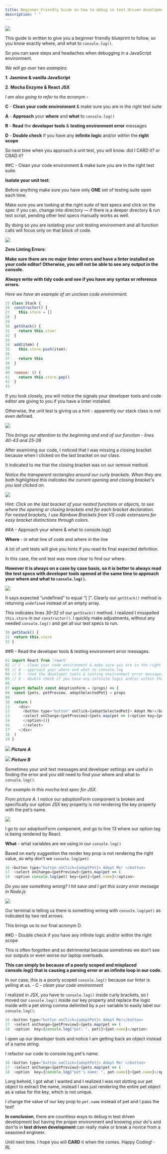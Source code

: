 ```yaml
---
title: Beginner Friendly Guide on how to debug in test driven development
description: " "
---
```


![](2019-09-12-16-03-49.png)

This guide is written to give you a beginner friendly blueprint to follow, so you know exactly where, and what to `console.log()`.

So you can save steps and headaches when debugging in a JavaScript environment.

_We will go over two examples:_

**1**. **Jasmine & vanilla JavaScript**

**2**. **Mocha Enzyme & React JSX**

_I am also going to refer to the acronym -_

**C** - **Clean your code environment** & make sure you are in the right test suite

**A** - **Approach** your **where** and **what** to `console.log()`

**R** - **Read** the **developer tools** & **testing environment error** messages

**D** - **Double check** if you have any **infinite logic** and/or within the **right scope**

So next time when you approach a unit test, you will know. did I CARD it? or CRAD it?

##C - Clean your code environment & make sure you are in the right test suite.

**Isolate your unit test**:

Before anything make sure you have only **ONE** set of testing suite open each time.

Make sure you are looking at the right suite of test specs and click on the spec if you can, change into directory — if there is a deeper directory & run test script, pending other test specs manually works as well.

By doing so you are isolating your unit testing environment and all function calls will focus only on that block of code.

![](2019-09-20-23-28-51.png)

**Zero Linting Errors**:

**Make sure there are no major linter errors and have a linter installed on your code editor! Otherwise, you will not be able to see any output in the console.**

**Always write with tidy code and see if you have any syntax or reference errors.**

_Here we have an example of an unclean code environment._

```js
25 class Stack {
26  constructor() {
27    this.store = []
28  }
29
30  getStack() {
31    return this.stoer
32  }
33
34  add(item) {
35    this.store.push(item);
36
37    return this
38  }
39
40  remove: () {
41    return this.store.pop()
42  }
43
```

If you look closely, you will notice the signals your developer tools and code editor are giving to you if you have a linter installed.

Otherwise, the unit test is giving us a hint - apparently our stack class is not even defined.

![](2019-09-07-20-59-53.png)

_This brings our attention to the beginning and end of our function - lines 40-43 and 25-28_

After examining our code, I noticed that I was missing a closing bracket because when I clicked on the last bracket on our class.

It indicated to me that the closing bracket was on our remove method.

_Notice the transparent rectangles around our curly brackets. When they are both highlighted this indicates the current opening and closing bracket's you last clicked on._

![](2019-09-07-21-01-01.png)

Hint: _Click on the last bracket of your nested functions or objects, to see where the opening or closing brackets end for each bracket declaration. For nested brackets, I use Rainbow Brackets from VS code extensions for easy bracket distinctions through colors._

##A - Approach your where & what to console.log()

**Where** - in what line of code and where in the line

A lot of unit tests will give you hints if you read its final expected definition.

In this case, the unit test was more clear to find our where.

**However it is always on a case by case basis, so it is better to always read the test specs with developer tools opened at the same time to approach your where and what to `console.log()`.**

![](2019-09-07-21-04-08.png)

It says expected “undefined” to equal “[ ]”. Clearly our `getStack()` method is returning `undefined` instead of an empty array.

This indicates lines _30–32_ of our `getStack()` method. I realized I misspelled `this.store` in our `constructor()`. I quickly make adjustments, without any needed `console.log()` and get all our test specs to run.

```js
30 getStack() {
31  return this.store
32 }
```

##R - Read the developer tools & testing environment error messages.

```js
01 import React from 'react'
02 // C - clean your code environment & make sure you are in the right test suite.
03 // A - approach your where and what to console.log
04 // R - read the developer tools & testing environment error messages.
05 // D - double check if you have any infinite logic and/or within the right scope
06
07 export default const AdoptionForm = (props) => {
08  const {pets, petPreview, adoptSelectedPet} = props
09
10  return (
11    <div>
12      <button type="button" onClick={adoptSelectedPet}> Adopt Me!</button>
13      <select onChange={petPreview}>{pets.map(pet => (<option key={pet}>{pet.name}
14      </option>))}
16      </select>
17    </div>
18  )
19 }

```

![](2019-09-07-21-19-26.png)
**_Picture A_**

![](2019-09-07-21-20-21.png)
**_Picture B_**

Sometimes your unit test messages and developer settings are useful in finding the error and you still need to find your where and what to `console.log()`.

_For example in this mocha test spec for JSX._

_From picture A._ I notice our adoptionForm component is broken and specifically our option JSX key property is not rendering the key property with the pet’s name.

![](2019-09-07-21-21-43.png)

I go to our adoptionForm component, and go to line _13_ where our option tag is being rendered by React.

**What** - what variables are we using in our `console.log()`

Based on early suggestion the render key prop is not rendering the right value, so why don’t we `console.log(pet)`

```js
16 <button type="button onClick={adoptPet}> Adopt Me! </button>
17  <select onChange={petPreview}>{pets.map(pet => (
18  <option console.log(pet) key={pet}>{pet.name}</option>
```

_Do you see something wrong? I hit save and I get this scary error message in Node.js_

![](2019-09-07-21-32-07.png)

Our terminal is telling us there is something wrong with `console.log(pet)` as indicated by two red arrows.

This brings us to our final acronym D.

##D - Double check if you have any infinite logic and/or within the right scope

This is often forgotten and so detrimental because sometimes we don’t see our outputs or even worse our laptop overloads.

**This can simply be because of a poorly scoped and misplaced console.log() that is causing a parsing error or an infinite loop in our code.**

In our case, this is a poorly scoped `console.log()` because our linter is yelling at us. - C - _clean your code environment_

I realized in JSX, you have to `console.log()` inside curly brackets, so I moved our `console.log()` inside our key property and replace the logic inside with a pet string comma delimited by a `pet` variable to easily label our `console.log()`.

```js
16 <button type="button onClick={adoptPet}> Adopt Me!</button>
17  <select onChange={petPreview}>{pets.map(pet => (
18  <option  key={console.log("pet: ", pet)}>{pet.name}</option>
```

I open up our developer tools and notice I am getting back an object instead of a name string.

I refactor our code to console.log pet's name.

```js
16 <button type="button onClick={adoptPet}> Adopt Me! </button>
17  <select onChange={petPreview}>{pets.map(pet => (
18  <option  key={console.log("pet's name: ", pet.name)}>{pet.name}</option>
```

Long behold, I got what I wanted and I realized I was not dotting our pet object to extract the name, instead I was just rendering the entire pet object as a value for the key, which is not unique.

I change the value of our key prop to `pet.name` instead of pet and I pass the test!

**In conclusion**, there are countless ways to debug in test driven development but having the proper environment and knowing your do's and don'ts in **test driven development** can really make or break a novice from a seasoned engineer.

Until next time. I hope you will **CARD** it when the comes. Happy Coding! - _RL_

